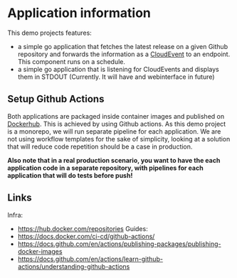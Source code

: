# Application information
This demo projects features:
- a simple go application that fetches the latest release on a given Github repository and forwards the information as a [CloudEvent](https://cloudevents.io/) to an endpoint. This component runs on a schedule.
- a simple go application that is listening for CloudEvents and displays them in STDOUT (Currently. It will have and webinterface in future)
## Setup Github Actions
Both applications are packaged inside container images and published on [Dockerhub](https://hub.docker.com/). This is achieved by using Github actions. As this demo project is a monorepo, we will run separate pipeline for each application. We are not using workflow templates for the sake of simplicity, looking at a solution that will reduce code repetition should be a case in production. 

**Also note that in a real production scenario, you want to have the each application code in a separate repository, with pipelines for each application that will do tests before push!**


## Links
Infra:
- https://hub.docker.com/repositories
Guides:
- https://docs.docker.com/ci-cd/github-actions/
- https://docs.github.com/en/actions/publishing-packages/publishing-docker-images
- https://docs.github.com/en/actions/learn-github-actions/understanding-github-actions

